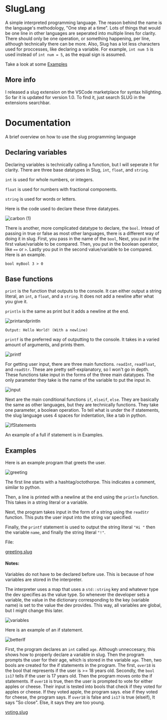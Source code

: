 # SlugLang
A simple interpreted programming language. The reason behind the name is the language's methodology, "One step at a time". Lots of things that would be one line in other languages are seperated into multiple lines for clarity. There should only be one operation, or something happening, per line, although technically there can be more. Also, Slug has a lot less characters used for proccesses, like declaring a variable. For example, `int num 5` is used instead of `int num = 5`, as the equal sign is assumed.

Take a look at some [Examples](#examples)

## More info

I released a slug extension on the VSCode marketplace for syntax hilighting. So far it is updated for version 1.0. To find it, just search SLUG in the extensions searchbar.

# Documentation
A brief overview on how to use the slug programming language

## Declaring variables

Declaring variables is technically calling a function, but I will seperate it for clarity. There are three base datatypes in Slug, `int`, `float`, and `string`.

`int` is used for whole numbers, or integers.

`float` is used for numbers with fractional components.

`string` is used for words or letters.

Here is the code used to declare these three datatypes.

![carbon (1)](https://user-images.githubusercontent.com/70826772/125175813-ab4c8a80-e19c-11eb-9c78-06081c792c5a.png)

There is another, more complicated datatype to declare, the `bool`. Intead of passing in true or false as most other languages, there is a different way of doing it in slug. First, you pass in the name of the `bool`, Next, you put in the first value/variable to be compared. Then, you put in the boolean operator, like `==` or `>`. Lastly you put in the second value/variable to be compared. Here is an example.

`bool myBool 3 > 0`

## Base functions

`print` is the function that outputs to the console. It can either output a string literal, an `int`, a `float`, and a `string`. It does not add a newline after what you give it.

`println` is the same as print but it adds a newline at the end.

![printandprintln](https://user-images.githubusercontent.com/70826772/125176271-2f544180-e1a0-11eb-9b99-bf8f77f9437b.png)

`Output: Hello World! (With a newline)`

`printf` is the preferred way of outputting to the console. It takes in a varied amount of arguments, and prints them.

![printf](https://user-images.githubusercontent.com/70826772/125176154-49d9eb00-e19f-11eb-8276-27921f38de80.png)

For getting user input, there are three main functions. `readInt`, `readFloat`, and `readStr`. These are pretty self-explanatory, so I won't go in depth. These functions take input in the forms of the three main datatypes. The only parameter they take is the name of the variable to put the input in.

![input](https://user-images.githubusercontent.com/70826772/125176611-bb676880-e1a2-11eb-903d-cf25fbc060bc.png)

Next are the main conditional functions `if`, `elseif`, `else`. They are basically the same as other languages, but they are technically functions. They take one parameter, a boolean operation. To tell what is under the if statements, the slug language uses 4 spaces for indentation, like a tab in python.

![ifStatements](https://user-images.githubusercontent.com/70826772/125179656-499d1800-e1be-11eb-8131-5bbaf2660278.png)

An example of a full if statement is in Examples.

## Examples

Here is an example program that greets the user.

![greeting](https://user-images.githubusercontent.com/70826772/125179990-f8dbee00-e1c2-11eb-8738-ab2ea436ed2d.png)

The first line starts with a hashtag/octothorpe. This indicates a comment, similar to python.

Then, a line is printed with a newline at the end using the `println` function. This takes in a string literal or a variable.

Next, the program takes input in the form of a string using the `readStr` function. This puts the user input into the string var specified.

Finally, the `printf` statement is used to output the string literal `"Hi "` then the variable `name`, and finally the string literal `"!"`.

File:

[greeting.slug](Examples/greeting.slug)

#### Notes:

Variables do not have to be declared before use. This is because of how variables are stored in the interpreter.

The interpreter uses a map that uses a `std::string` key and whatever type the dev specifies as the value type. So whenever the developer sets a variable, the value in the dictionary corresponding to the key (variable name) is set to the value the dev provides. This way, all variables are global, but I might change this later.

![variables](https://user-images.githubusercontent.com/70826772/121426767-f5461480-c941-11eb-8f9a-5a8e1b4c17bc.png)


Here is an example of an if statement.

![betterIf](https://user-images.githubusercontent.com/70826772/121551612-caa99980-c9dd-11eb-9743-37651d87202c.png)

First, the program declares an `int` called `age`. Although unneccesary, this shows how to properly declare a variable in slug. Then the program prompts the user for their age, which is stored in the variable `age`. Then, two bools are created for the if statements in the program. The first, `over18` is the bool that represents if the user is >= 18 years old. Secondly, the `bool` `is17` tells if the user is 17 years old. Then the program moves onto the if statements. If `over18` is true, then the user is prompted to vote for either apples or cheese. Their input is tested into bools that check if they voted for apples or cheese. If they voted apple, the program says. else if they voted for cheese, the program says. If `over18` is false and `is17` is true (elseif), It says "So close". Else, it says they are too young.

[voting.slug](Examples/voting.slug)


